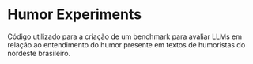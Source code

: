# Humor Experiments
Código utilizado para a criação de um benchmark para avaliar LLMs em relação ao entendimento do humor presente em textos de humoristas do nordeste brasileiro.
